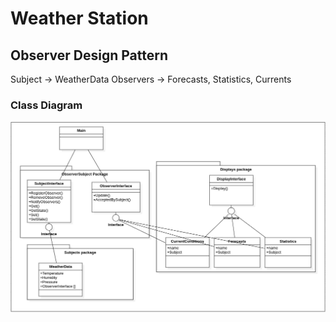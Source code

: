 # Weather Station

## Observer Design Pattern
Subject -> WeatherData
Observers -> Forecasts, Statistics, Currents

### Class Diagram
![Class Diagram](/weatherStation/Diagram.png)
